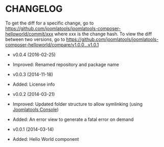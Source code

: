 CHANGELOG
=========

To get the diff for a specific change, go to https://github.com/joomlatools/joomlatools-composer-helloworld/commit/xxx where xxx is the change hash.
To view the diff between two versions, go to https://github.com/joomlatools/joomlatools-composer-helloworld/compare/v1.0.0...v1.0.1

* v0.0.4 (2016-02-25)
 * Improved: Renamed repository and package name

* v0.0.3 (2014-11-18)
 * Added: License info

* v0.0.2 (2014-03-21)
 * Improved: Updated folder structure to allow symlinking (using [Joomlatools Console](https://www.joomlatools.com/developer/tools/console))
 * Added: An error view to generate a fatal error on demand

* v0.0.1 (2014-03-14)
 * Added: Hello World component

